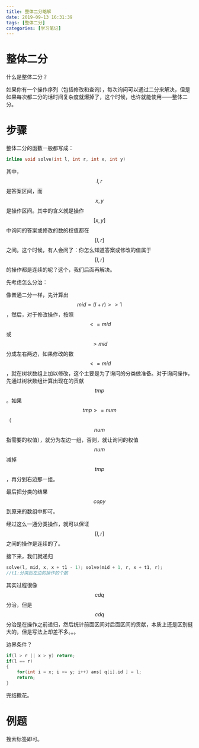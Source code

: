 ```yaml
---
title: 整体二分略解
date: 2019-09-13 16:31:39
tags: [整体二分]
categories: [学习笔记]
---
```


# 整体二分

什么是整体二分？

如果你有一个操作序列（包括修改和查询），每次询问可以通过二分来解决，但是如果每次都二分的话时间复杂度就爆掉了，这个时候，也许就能使用——整体二分。

<!--more-->

# 步骤

整体二分的函数一般都写成：

```c++
inline void solve(int l, int r, int x, int y)
```

其中，$$l,r$$是答案区间，而$$x,y$$是操作区间。其中的含义就是操作$$[x,y]$$中询问的答案或修改的数的权值都在$$[l,r]$$之间。这个时候，有人会问了：你怎么知道答案或修改的值属于$$[l,r]$$的操作都是连续的呢？这个，我们后面再解决。

先考虑怎么分治：

像普通二分一样，先计算出$$mid=(l+r)>>1$$，然后，对于修改操作，按照$$<=mid$$或$$>mid$$分成左右两边，如果修改的数$$<=mid$$，就在树状数组上加以修改，这个主要是为了询问的分类做准备。对于询问操作，先通过树状数组计算出现在的贡献$$tmp$$。如果$$tmp>=num$$（$$num$$指需要的权值），就分为左边一组，否则，就让询问的权值$$num$$减掉$$tmp$$，再分到右边那一组。

最后把分类的结果$$copy$$到原来的数组中即可。

经过这么一通分类操作，就可以保证$$[l,r]$$之间的操作是连续的了。

接下来，我们就递归

```c++
solve(l, mid, x, x + t1 - 1); solve(mid + 1, r, x + t1, r);
//t1:分类到左边的操作的个数
```

其实过程很像$$cdq$$分治，但是$$cdq$$分治是在操作之前递归，然后统计前面区间对后面区间的贡献，本质上还是区别挺大的，但是写法上却差不多。。。

边界条件？

```c++
if(l > r || x > y) return;
if(l == r)
{
    for(int i = x; i <= y; i++) ans[ q[i].id ] = l;
    return;
}
```

完结撒花。

# 例题

搜索标签即可。